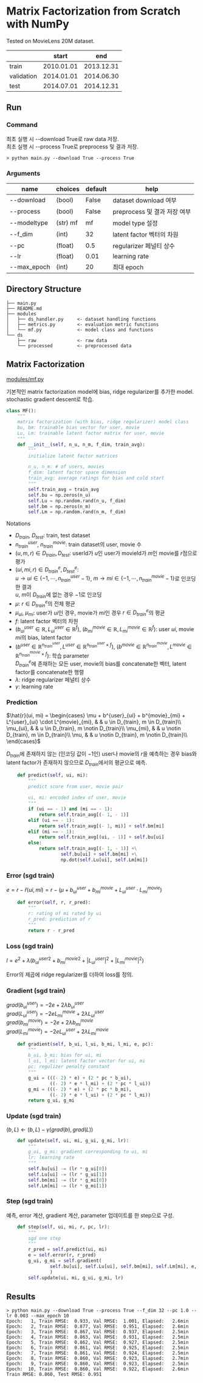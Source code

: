 # Matrix Factorization from Scratch with NumPy

Tested on MovieLens 20M dataset.

|  | start | end |
|-|-|-|
| train | 2010.01.01 | 2013.12.31 |
| validation | 2014.01.01 | 2014.06.30 |
| test | 2014.07.01 | 2014.12.31 |

## Run

### Command

최초 실행 시 --download True로 raw data 저장. \
최초 실행 시 --process True로 preprocess 및 결과 저장.

~~~shell
> python main.py --download True --process True
~~~

### Arguments

| name | choices | default | help |
|-|-|-|-|
| \-\-download | \(bool\) | False | dataset download 여부 |
| \-\-process | \(bool\) | False | preprocess 및 결과 저장 여부 |
| \-\-modeltype | \(str\) mf | mf | model type 설정 |
| \-\-f\_dim | \(int\) | 32 | latent factor 벡터의 차원 |
| \-\-pc | \(float\) | 0\.5 | regularizer 페널티 상수 |
| \-\-lr | \(float\) | 0\.01 | learning rate |
| \-\-max\_epoch | \(int\) | 20 | 최대 epoch |

## Directory Structure

~~~
├── main.py
├── README.md
├── modules
│   ├── ds_handler.py     <- dataset handling functions
│   ├── metrics.py        <- evaluation metric functions
│   └── mf.py             <- model class and functions
└── ds
    ├── raw               <- raw data
    └── processed         <- preprocessed data
~~~

## Matrix Factorization

[modules/mf.py](modules/mf.py)

기본적인 matrix factorization model에 bias, ridge regularizer를 추가한 model.\
stochastic gradient descent로 학습.

~~~python
class MF():
    """
    matrix factorization (with bias, ridge regularizer) model class
    bu, bm: trainable bias vector for user, movie
    Lu, Lm: trainable latent factor matrix for user, movie
    """
    def __init__(self, n_u, n_m, f_dim, train_avg):
        """
        initialize latent factor matrices

        n_u, n_m: # of users, movies
        f_dim: latent factor space dimension
        train_avg: average ratings for bias and cold start
        """
        self.train_avg = train_avg
        self.bu = np.zeros(n_u)
        self.Lu = np.random.rand(n_u, f_dim)
        self.bm = np.zeros(n_m)
        self.Lm = np.random.rand(n_m, f_dim)
~~~

Notations
- $D_{train}$, $D_{test}$: train, test dataset
- $n^{user}_{train}$, $n^{movie}_{train}$: train dataset의 user, movie 수
- $(u, m, r) \in D_{train}, D_{test}$: userId가 $u$인 user가 movieId가 $m$인 movie를 $r$점으로 평가
- $(ui, mi, r) \in D^e_{train}, D^e_{test}$: \
$u \rightarrow ui \in \{- 1, \cdots, n^{user}_{train} - 1 \}$, $m \rightarrow mi \in \{- 1, \cdots, n^{movie}_{train} - 1 \}$로 인코딩한 결과 \
$u$, $m$이 $D_{train}$에 없는 경우 $- 1$로 인코딩
- $\mu$: $r \in D^e_{train}$의 전체 평균
- $\mu_{ui}$, $\mu_{mi}$: user가 $ui$인 경우, movie가 $mi$인 경우 $r \in D^e_{train}$의 평균
- $f$: latent factor 벡터의 차원
- $(b^{user}_{ui} \in \mathbb{R}, L^{user}_{ui} \in \mathbb{R}^{f})$, $(b^{movie}_{mi} \in \mathbb{R}, L^{movie}_{mi} \in \mathbb{R}^{f})$: user $ui$, movie $mi$의 bias, latent factor
- $(b^{user} \in \mathbb{R}^{n^{user}_{train}}, L^{user} \in \mathbb{R}^{n^{user}_{train} \times f})$, $(b^{movie} \in \mathbb{R}^{n^{movie}_{train}}, L^{movie} \in \mathbb{R}^{n^{movie}_{train} \times f})$: 학습 parameter \
$D^e_{train}$에 존재하는 모든 user, movie의 bias를 concatenate한 벡터, latent factor를 concatenate한 행렬
- $\lambda$: ridge regularizer 페널티 상수
- $\gamma$: learning rate

### Prediction

$\hat{r}(ui, mi) =
\begin{cases}
\mu + b^{user}_{ui} + b^{movie}_{mi} + L^{user}_{ui} \cdot L^{movie}_{mi}, & & u \in D_{train}, m \in D_{train}\\
\mu_{ui}, & & u \in D_{train}, m \notin D_{train}\\
\mu_{mi}, & & u \notin D_{train}, m \in D_{train}\\
\mu, & & u \notin D_{train}, m \notin D_{train}\\
\end{cases}$

$D_{train}$에 존재하지 않는 (인코딩 값이 $- 1$인) user나 movie의 $r$을 예측하는 경우 bias와 latent factor가 존재하지 않으므로 $D_{train}$에서의 평균으로 예측.

~~~python
    def predict(self, ui, mi):
        """
        predict score from user, movie pair
        
        ui, mi: encoded index of user, movie
        """
        if (ui == - 1) and (mi == - 1):
            return self.train_avg[(- 1, - 1)]
        elif (ui == - 1):
            return self.train_avg[(- 1, mi)] + self.bm[mi]
        elif (mi == - 1):
            return self.train_avg[(ui, - 1)] + self.bu[ui]
        else:
            return self.train_avg[(- 1, - 1)] +\
                    self.bu[ui] + self.bm[mi] +\
                    np.dot(self.Lu[ui], self.Lm[mi])
~~~

### Error (sgd train)

$e = r - \hat{r}(ui, mi) = r - (\mu + b^{user}_{ui} + b^{movie}_{mi} + L^{user}_{ui} \cdot L^{movie}_{mi})$

~~~python
    def error(self, r, r_pred):
        """        
        r: rating of mi rated by ui
        r_pred: prediction of r
        """
        return r - r_pred
~~~

### Loss (sgd train)

$l = e^2 + \lambda \left({b^{user}_{ui}}^2 + {b^{movie}_{mi}}^2 + {|L^{user}_{ui}|}^2 + {|L^{movie}_{mi}|}^2\right)$

Error의 제곱에 ridge regularizer를 더하여 loss를 정의.

### Gradient (sgd train)

$grad(b^{user}_{ui}) = - 2 e + 2 \lambda b^{user}_{ui}$\
$grad(L^{user}_{ui}) = - 2 e L^{movie}_{mi} + 2 \lambda L^{user}_{ui}$\
$grad(b^{movie}_{mi}) = - 2 e + 2 \lambda b^{movie}_{mi}$\
$grad(L^{movie}_{mi}) = - 2 e L^{user}_{ui} + 2 \lambda L^{movie}_{mi}$

~~~python
    def gradient(self, b_ui, l_ui, b_mi, l_mi, e, pc):
        """
        b_ui, b_mi: bias for ui, mi
        l_ui, l_mi: latent factor vector for ui, mi
        pc: regulizer penalty constant
        """
        g_ui = (((- 2) * e) + (2 * pc * b_ui),
                ((- 2) * e * l_mi) + (2 * pc * l_ui))
        g_mi = (((- 2) * e) + (2 * pc * b_mi),
                ((- 2) * e * l_ui) + (2 * pc * l_mi))
        return g_ui, g_mi
~~~

### Update (sgd train)

$(b, L) \leftarrow (b, L) - \gamma (grad(b), grad(L))$

~~~python
    def update(self, ui, mi, g_ui, g_mi, lr):
        """
        g_ui, g_mi: gradient corresponding to ui, mi
        lr: learning rate
        """
        self.bu[ui] -= (lr * g_ui[0])
        self.Lu[ui] -= (lr * g_ui[1])
        self.bm[mi] -= (lr * g_mi[0])
        self.Lm[mi] -= (lr * g_mi[1])
~~~

### Step (sgd train)

예측, error 계산, gradient 계산, parameter 업데이트를 한 step으로 구성.

~~~python
    def step(self, ui, mi, r, pc, lr):
        """
        sgd one step
        """
        r_pred = self.predict(ui, mi)
        e = self.error(r, r_pred)
        g_ui, g_mi = self.gradient(
                self.bu[ui], self.Lu[ui], self.bm[mi], self.Lm[mi], e, pc
                )
        self.update(ui, mi, g_ui, g_mi, lr)
~~~

## Results

~~~shell
> python main.py --download True --process True --f_dim 32 --pc 1.0 --lr 0.003 --max_epoch 10
Epoch:   1, Train RMSE:  0.933, Val RMSE:  1.001, Elapsed:   2.6min
Epoch:   2, Train RMSE:  0.877, Val RMSE:  0.951, Elapsed:   2.6min
Epoch:   3, Train RMSE:  0.867, Val RMSE:  0.937, Elapsed:   2.5min
Epoch:   4, Train RMSE:  0.863, Val RMSE:  0.931, Elapsed:   2.5min
Epoch:   5, Train RMSE:  0.862, Val RMSE:  0.927, Elapsed:   2.5min
Epoch:   6, Train RMSE:  0.861, Val RMSE:  0.925, Elapsed:   2.5min
Epoch:   7, Train RMSE:  0.861, Val RMSE:  0.924, Elapsed:   2.5min
Epoch:   8, Train RMSE:  0.860, Val RMSE:  0.923, Elapsed:   2.7min
Epoch:   9, Train RMSE:  0.860, Val RMSE:  0.923, Elapsed:   2.5min
Epoch:  10, Train RMSE:  0.860, Val RMSE:  0.922, Elapsed:   2.6min
Train RMSE: 0.860, Test RMSE: 0.951
~~~

